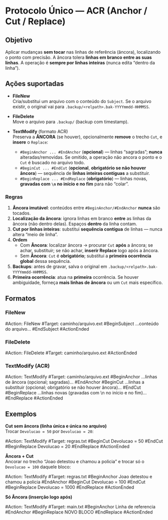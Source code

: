 # Protocolo Único — ACR (Anchor / Cut / Replace)

## Objetivo
Aplicar mudanças **sem tocar** nas linhas de referência (âncora), localizando o ponto com precisão. A âncora tolera **linhas em branco entre as suas linhas**. A operação é **sempre por linhas inteiras** (nunca edita “dentro da linha”).

## Ações suportadas
- **FileNew**  
  Cria/substitui um arquivo com o conteúdo do `Subject`. Se o arquivo existir, o original vai para `.backup/<relpath>.bak-YYYYmmdd-HHMMSS`.

- **FileDelete**  
  Move o arquivo para `.backup/` (backup com timestamp).

- **TextModify** (formato ACR)  
  Preserva a **ÂNCORA** (se houver), opcionalmente **remove** o trecho `Cut`, e **insere** o `Replace`:
  - `#BeginAnchor ... #EndAnchor` (**opcional**) — linhas “sagradas”; **nunca** alteradas/removidas. Se omitido, a operação não ancora o ponto e o `Cut` é buscado no arquivo todo.
  - `#BeginCut ... #EndCut` (**opcional**, **obrigatório se não houver âncora**) — sequência de **linhas inteiras contíguas** a substituir.
  - `#BeginReplace ... #EndReplace` (**obrigatório**) — linhas novas, **gravadas com `\n` no início e no fim** para não “colar”.

### Regras
1. **Âncora imutável**: conteúdos entre `#BeginAnchor/#EndAnchor` **nunca** são tocados.
2. **Localização da âncora**: ignora linhas em branco **entre** as linhas da âncora (não dentro delas). Espaços **dentro** da linha contam.
3. **Cut por linhas inteiras**: substitui **sequência contígua** de linhas — nunca altera “meio de linha”.
4. **Ordem**  
   - Com **Âncora**: localizar âncora → procurar `Cut` **após** a âncora; se achar, substituir; se não achar, **inserir Replace** logo após a âncora.  
   - Sem **Âncora**: `Cut` é **obrigatório**; substitui a **primeira ocorrência global** dessa sequência.
5. **Backups**: antes de gravar, salva o original em `.backup/<relpath>.bak-YYYYmmdd-HHMMSS`.
6. **Primeira ocorrência**: atua na **primeira** ocorrência. Se houver ambiguidade, forneça **mais linhas de âncora** ou um `Cut` mais específico.

## Formatos

### FileNew


#Action: FileNew
#Target: caminho/arquivo.ext
#BeginSubject
…conteúdo do arquivo…
#EndSubject
#ActionEnded

### FileDelete

#Action: FileDelete
#Target: caminho/arquivo.ext
#ActionEnded

### TextModify (ACR)

#Action: TextModify
#Target: caminho/arquivo.ext
#BeginAnchor
…linhas de âncora (opcional; sagradas)…
#EndAnchor
#BeginCut
…linhas a substituir (opcional; obrigatório se não houver âncora)…
#EndCut
#BeginReplace
…linhas novas (gravadas com \n no início e no fim)…
#EndReplace
#ActionEnded

## Exemplos

**Cut sem âncora (linha única e única no arquivo)**  
Trocar `Devolucao = 50` por `Devolucao = 20`:

#Action: TextModify
#Target: regras.txt
#BeginCut
Devolucao = 50
#EndCut
#BeginReplace
Devolucao = 20
#EndReplace
#ActionEnded

**Âncora + Cut**  
Ancorar no trecho “Joao detestou e chamou a policia” e trocar só o `Devolucao = 100` daquele bloco:

#Action: TextModify
#Target: regras.txt
#BeginAnchor
Joao detestou e chamou a policia
#EndAnchor
#BeginCut
Devolucao = 100
#EndCut
#BeginReplace
Devolucao = 1000
#EndReplace
#ActionEnded

**Só Âncora (inserção logo após)**  

#Action: TextModify
#Target: main.txt
#BeginAnchor
Linha de referencia
#EndAnchor
#BeginReplace
NOVO BLOCO
#EndReplace
#ActionEnded

